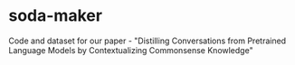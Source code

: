 # soda-maker
Code and dataset for our paper - "Distilling Conversations from Pretrained Language Models by Contextualizing Commonsense Knowledge"
